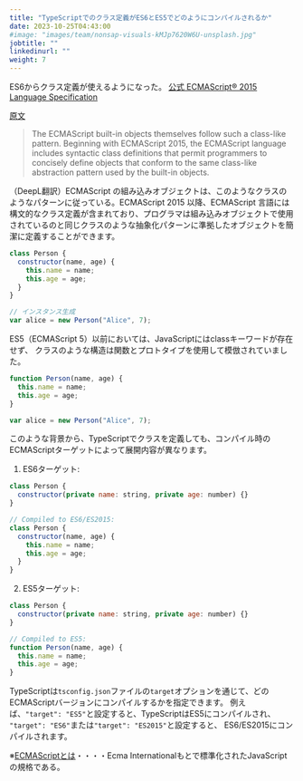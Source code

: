 ```yaml
---
title: "TypeScriptでのクラス定義がES6とES5でどのようにコンパイルされるか"
date: 2023-10-25T04:43:00
#image: "images/team/nonsap-visuals-kMJp7620W6U-unsplash.jpg"
jobtitle: ""
linkedinurl: ""
weight: 7
---
```



ES6からクラス定義が使えるようになった。
[公式 ECMAScript® 2015 Language Specification](https://262.ecma-international.org/6.0/#sec-makeclassconstructor)

[原文](https://262.ecma-international.org/6.0/#:~:text=The%20ECMAScript%20built,permit%20programmers%20to%20concisely%20define)
>  The ECMAScript built-in objects themselves follow such a class-like pattern. Beginning with ECMAScript 2015, the ECMAScript language includes syntactic class definitions that permit programmers to concisely define objects that conform to the same class-like abstraction pattern used by the built-in objects.

（DeepL翻訳）ECMAScript の組み込みオブジェクトは、このようなクラスのようなパターンに従っている。ECMAScript 2015 以降、ECMAScript 言語には構文的なクラス定義が含まれており、プログラマは組み込みオブジェクトで使用されているのと同じクラスのような抽象化パターンに準拠したオブジェクトを簡潔に定義することができます。

```javascript
class Person {
  constructor(name, age) {
    this.name = name;
    this.age = age;
  }
}

// インスタンス生成
var alice = new Person("Alice", 7);
```

ES5（ECMAScript 5）以前においては、JavaScriptにはclassキーワードが存在せず、
クラスのような構造は関数とプロトタイプを使用して模倣されていました。

```javascript
function Person(name, age) {
  this.name = name;
  this.age = age;
}

var alice = new Person("Alice", 7);
```

このような背景から、TypeScriptでクラスを定義しても、コンパイル時のECMAScriptターゲットによって展開内容が異なります。

1. ES6ターゲット:

```javascript
class Person {
  constructor(private name: string, private age: number) {}
}

// Compiled to ES6/ES2015:
class Person {
  constructor(name, age) {
    this.name = name;
    this.age = age;
  }
}
```

2. ES5ターゲット:

```javascript
class Person {
  constructor(private name: string, private age: number) {}
}

// Compiled to ES5:
function Person(name, age) {
  this.name = name;
  this.age = age;
}
```

TypeScriptは`tsconfig.json`ファイルの`target`オプションを通じて、どのECMAScriptバージョンにコンパイルするかを指定できます。
例えば、`"target": "ES5"`と設定すると、TypeScriptはES5にコンパイルされ、
`"target": "ES6"`または`"target": "ES2015"`と設定すると、
ES6/ES2015にコンパイルされます。

※[ECMAScriptとは](https://ja.wikipedia.org/wiki/ECMAScript)・・・・Ecma Internationalもとで標準化されたJavaScriptの規格である。